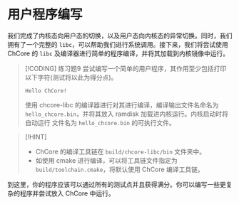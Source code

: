 # 用户程序编写

我们完成了内核态向用户态的切换，以及用户态向内核态的异常切换。同时，我们拥有了一个完整的 `libc`，可以帮助我们进行系统调用。接下来，我们将尝试使用 ChCore 的 `libc` 及编译器进行简单的程序编译，并将其加载到内核镜像中运行。

> [!CODING] 练习题9
> 尝试编写一个简单的用户程序，其作用至少包括打印以下字符(测试将以此为得分点)。
> ```
> Hello ChCore!
> ```
> 使用 chcore-libc 的编译器进行对其进行编译，编译输出文件名命名为 `hello_chcore.bin`，并将其放入 ramdisk 加载进内核运行。内核启动时将自动运行 文件名为 `hello_chcore.bin` 的可执行文件。

> [!HINT]
>
> - ChCore 的编译工具链在 `build/chcore-libc/bin` 文件夹中。
> - 如使用 cmake 进行编译，可以将工具链文件指定为 `build/toolchain.cmake`，将默认使用 ChCore 编译工具链。

到这里，你的程序应该可以通过所有的测试点并且获得满分。你可以编写一些更复杂的程序并尝试放入 ChCore 中运行。
